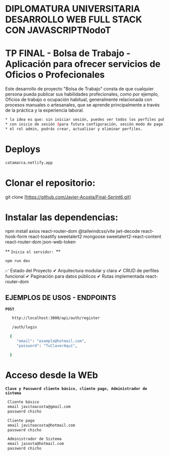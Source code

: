 # DIPLOMATURA UNIVERSITARIA DESARROLLO WEB FULL STACK CON JAVASCRIPTNodoT

# TP FINAL - Bolsa de Trabajo - Aplicación para ofrecer servicios de Oficios o Profecionales
Este desarrollo de proyecto "Bolsa de Trabajo" consta de que cualquier persona pueda publicar sus habilidades profecionales, como por ejemplo, Oficios de trabajo o ocupación habitual, generalmente relacionada con procesos manuales o artesanales, que se aprende principalmente a través de la práctica y la experiencia laboral.

```bash
* la idea es que: sin iniciar sesión, puedes ver todos los perfiles publicados y su contacto. no podrás crear, actualizar y borrar. 
* con inicio de sesión (para futura configuración, sesión modo de pago) podrás crear perfiles y cargar tus datos.
* el rol admin, podrás crear, actualizar y eliminar perfiles.
```

# Deploys

```bash
catamarca.netlify.app
```

# Clonar el repositorio:

git clone [https://github.com/Javier-Acosta/Final-Sprint6.git]

# Instalar las dependencias:

npm install axios react-router-dom @tailwindcss/vite jwt-decode react-hook-form react-toastify sweetalert2 mongoose sweetalert2-react-content react-router-dom json-web-token

**  `Inicia el servidor: `**


```bash
npm run dev
```





✅ Estado del Proyecto
✔ Arquitectura modular y clara
✔ CRUD de perfiles funcional
✔ Paginación para datos públicos
✔ Rutas implementada react-router-dom
 

## EJEMPLOS DE USOS - ENDPOINTS 
 

**`POST`**
```bash
   http://localhost:3000/api/auth/register
```

```bash
   /auth/login
```


 ```bash
   {
      "email": "example@hotmail.com",
      "password": "TuClaverAquí",
      
   }
```
# Acceso desde la WEb 

**`Clave y Password cliente básico, cliente pago, Administrador de sistema`**

 ```bash
  Cliente básico
  email javitoacosta@gmail.com 
  password chicho
```
 ```bash
  Cliente pago
  email javitoacosta@hotmail.com
  password chicho
```
 ```bash
  Administrador de Sistema
  email jacosta@hotmail.com 
  password chicho
```

